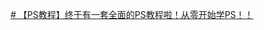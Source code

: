 [# 【PS教程】终于有一套全面的PS教程啦！从零开始学PS！！](https://www.bilibili.com/video/BV187411Z7bx?p=7&vd_source=8f770dbae4bd9741aa555bb473d35466)
